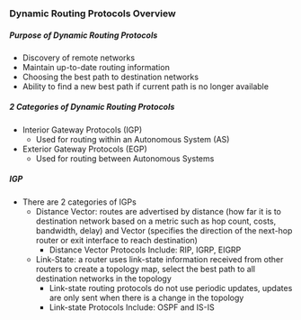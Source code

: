 ### Dynamic Routing Protocols Overview 

##### Purpose of Dynamic Routing Protocols
- Discovery of remote networks
- Maintain up-to-date routing information
- Choosing the best path to destination networks
- Ability to find a new best path if current path is no longer available

##### 2 Categories of Dynamic Routing Protocols
- Interior Gateway Protocols (IGP)
    - Used for routing within an Autonomous System (AS)
- Exterior Gateway Protocols (EGP)
    - Used for routing between Autonomous Systems  

##### IGP
- There are 2 categories of IGPs 
    - Distance Vector: routes are advertised by distance (how far it is to destination network based on a metric such as hop count, costs, bandwidth, delay) and Vector 
(specifies the direction of the next-hop router or exit interface to reach destination)
        - Distance Vector Protocols Include: RIP, IGRP, EIGRP 
    - Link-State: a router uses link-state information received from other routers to create a topology map, select the best path to all destination networks in the topology
        - Link-state routing protocols do not use periodic updates, updates are only sent when there is a change in the topology
        - Link-state Protocols Include: OSPF and IS-IS
